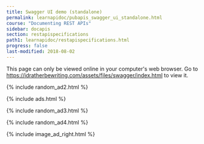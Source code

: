 ```yaml
---
title: Swagger UI demo (standalone)
permalink: learnapidoc/pubapis_swagger_ui_standalone.html
course: "Documenting REST APIs"
sidebar: docapis
section: restapispecifications
path1: learnapidoc/restapispecifications.html
progress: false
last-modified: 2018-08-02
---
```


<p>This page can only be viewed online in your computer's web browser. Go to <a href="https://idratherbewriting.com/assets/files/swagger/index.html">https://idratherbewriting.com/assets/files/swagger/index.html</a> to view it.</p>

{% include random_ad2.html %}

{% include ads.html %}

{% include random_ad3.html %}

{% include random_ad4.html %}

{% include image_ad_right.html %}
